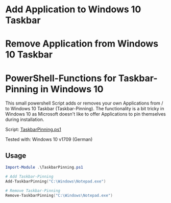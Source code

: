 # Add Application to Windows 10 Taskbar
# Remove Application from Windows 10 Taskbar
# PowerShell-Functions for Taskbar-Pinning in Windows 10

This small powershell Script adds or removes your own Applications from / to Windows 10 Taskbar (Taskbar-Pinning). The functionality is a bit tricky in Windows 10 as Microsoft doesn't like to offer Applications to pin themselves during installation.

Script: [TaskbarPinning.ps1](TaskbarPinning.ps1)

Tested with: Windows 10 v1709 (German)

## Usage
```powershell
Import-Module .\TaskbarPinning.ps1

# Add Taskbar-Pinning
Add-TaskbarPinning("C:\Windows\Notepad.exe")

# Remove Taskbar-Pinning
Remove-TaskbarPinning("C:\Windows\Notepad.exe")
```
